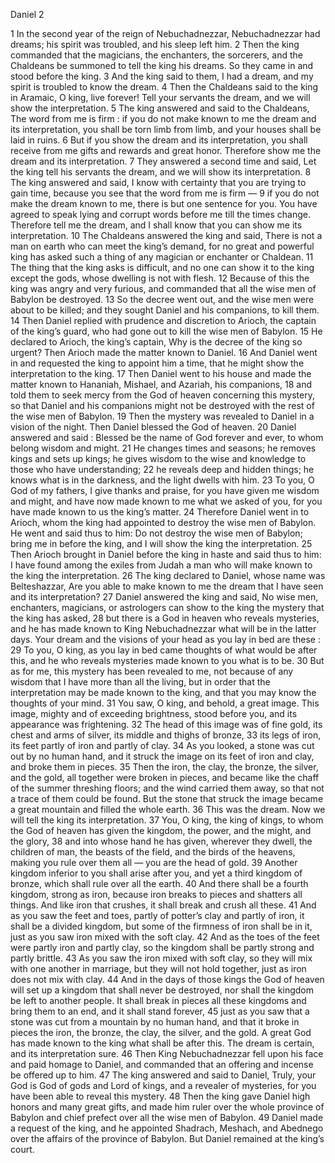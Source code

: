 Daniel 2

1	In the second year of the reign of Nebuchadnezzar, Nebuchadnezzar had dreams; his spirit was troubled, and his sleep left him.
2	Then the king commanded that the magicians, the enchanters, the sorcerers, and the Chaldeans be summoned to tell the king his dreams. So they came in and stood before the king.
3	And the king said to them, I had a dream, and my spirit is troubled to know the dream.
4	Then the Chaldeans said to the king in Aramaic, O king, live forever! Tell your servants the dream, and we will show the interpretation.
5	The king answered and said to the Chaldeans, The word from me is firm : if you do not make known to me the dream and its interpretation, you shall be torn limb from limb, and your houses shall be laid in ruins.
6	But if you show the dream and its interpretation, you shall receive from me gifts and rewards and great honor. Therefore show me the dream and its interpretation.
7	They answered a second time and said, Let the king tell his servants the dream, and we will show its interpretation.
8	The king answered and said, I know with certainty that you are trying to gain time, because you see that the word from me is firm —
9	if you do not make the dream known to me, there is but one sentence for you. You have agreed to speak lying and corrupt words before me till the times change. Therefore tell me the dream, and I shall know that you can show me its interpretation.
10	The Chaldeans answered the king and said, There is not a man on earth who can meet the king’s demand, for no great and powerful king has asked such a thing of any magician or enchanter or Chaldean.
11	The thing that the king asks is difficult, and no one can show it to the king except the gods, whose dwelling is not with flesh.
12	Because of this the king was angry and very furious, and commanded that all the wise men of Babylon be destroyed.
13	So the decree went out, and the wise men were about to be killed; and they sought Daniel and his companions, to kill them.
14	Then Daniel replied with prudence and discretion to Arioch, the captain of the king’s guard, who had gone out to kill the wise men of Babylon.
15	He declared to Arioch, the king’s captain, Why is the decree of the king so urgent? Then Arioch made the matter known to Daniel.
16	And Daniel went in and requested the king to appoint him a time, that he might show the interpretation to the king.
17	Then Daniel went to his house and made the matter known to Hananiah, Mishael, and Azariah, his companions,
18	and told them to seek mercy from the God of heaven concerning this mystery, so that Daniel and his companions might not be destroyed with the rest of the wise men of Babylon.
19	Then the mystery was revealed to Daniel in a vision of the night. Then Daniel blessed the God of heaven.
20	Daniel answered and said : Blessed be the name of God forever and ever, to whom belong wisdom and might.
21	He changes times and seasons; he removes kings and sets up kings; he gives wisdom to the wise and knowledge to those who have understanding;
22	he reveals deep and hidden things; he knows what is in the darkness, and the light dwells with him.
23	To you, O God of my fathers, I give thanks and praise, for you have given me wisdom and might, and have now made known to me what we asked of you, for you have made known to us the king’s matter.
24	Therefore Daniel went in to Arioch, whom the king had appointed to destroy the wise men of Babylon. He went and said thus to him: Do not destroy the wise men of Babylon; bring me in before the king, and I will show the king the interpretation.
25	Then Arioch brought in Daniel before the king in haste and said thus to him: I have found among the exiles from Judah a man who will make known to the king the interpretation.
26	The king declared to Daniel, whose name was Belteshazzar, Are you able to make known to me the dream that I have seen and its interpretation?
27	Daniel answered the king and said, No wise men, enchanters, magicians, or astrologers can show to the king the mystery that the king has asked,
28	but there is a God in heaven who reveals mysteries, and he has made known to King Nebuchadnezzar what will be in the latter days. Your dream and the visions of your head as you lay in bed are these :
29	To you, O king, as you lay in bed came thoughts of what would be after this, and he who reveals mysteries made known to you what is to be.
30	But as for me, this mystery has been revealed to me, not because of any wisdom that I have more than all the living, but in order that the interpretation may be made known to the king, and that you may know the thoughts of your mind.
31	You saw, O king, and behold, a great image. This image, mighty and of exceeding brightness, stood before you, and its appearance was frightening.
32	The head of this image was of fine gold, its chest and arms of silver, its middle and thighs of bronze,
33	its legs of iron, its feet partly of iron and partly of clay.
34	As you looked, a stone was cut out by no human hand, and it struck the image on its feet of iron and clay, and broke them in pieces.
35	Then the iron, the clay, the bronze, the silver, and the gold, all together were broken in pieces, and became like the chaff of the summer threshing floors; and the wind carried them away, so that not a trace of them could be found. But the stone that struck the image became a great mountain and filled the whole earth.
36	This was the dream. Now we will tell the king its interpretation.
37	You, O king, the king of kings, to whom the God of heaven has given the kingdom, the power, and the might, and the glory,
38	and into whose hand he has given, wherever they dwell, the children of man, the beasts of the field, and the birds of the heavens, making you rule over them all — you are the head of gold.
39	Another kingdom inferior to you shall arise after you, and yet a third kingdom of bronze, which shall rule over all the earth.
40	And there shall be a fourth kingdom, strong as iron, because iron breaks to pieces and shatters all things. And like iron that crushes, it shall break and crush all these.
41	And as you saw the feet and toes, partly of potter’s clay and partly of iron, it shall be a divided kingdom, but some of the firmness of iron shall be in it, just as you saw iron mixed with the soft clay.
42	And as the toes of the feet were partly iron and partly clay, so the kingdom shall be partly strong and partly brittle.
43	As you saw the iron mixed with soft clay, so they will mix with one another in marriage, but they will not hold together, just as iron does not mix with clay.
44	And in the days of those kings the God of heaven will set up a kingdom that shall never be destroyed, nor shall the kingdom be left to another people. It shall break in pieces all these kingdoms and bring them to an end, and it shall stand forever,
45	just as you saw that a stone was cut from a mountain by no human hand, and that it broke in pieces the iron, the bronze, the clay, the silver, and the gold. A great God has made known to the king what shall be after this. The dream is certain, and its interpretation sure.
46	Then King Nebuchadnezzar fell upon his face and paid homage to Daniel, and commanded that an offering and incense be offered up to him.
47	The king answered and said to Daniel, Truly, your God is God of gods and Lord of kings, and a revealer of mysteries, for you have been able to reveal this mystery.
48	Then the king gave Daniel high honors and many great gifts, and made him ruler over the whole province of Babylon and chief prefect over all the wise men of Babylon.
49	Daniel made a request of the king, and he appointed Shadrach, Meshach, and Abednego over the affairs of the province of Babylon. But Daniel remained at the king’s court.

